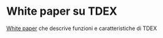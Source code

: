 # White paper su TDEX

[White paper](https://github.com/TDex-network/whitepaper/blob/main/TDEXWP_V1.md) che descrive funzioni e caratteristiche di TDEX
